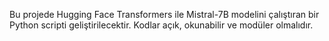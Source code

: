 <!-- Use this file to provide workspace-specific custom instructions to Copilot. For more details, visit https://code.visualstudio.com/docs/copilot/copilot-customization#_use-a-githubcopilotinstructionsmd-file -->

Bu projede Hugging Face Transformers ile Mistral-7B modelini çalıştıran bir Python scripti geliştirilecektir. Kodlar açık, okunabilir ve modüler olmalıdır.

